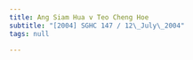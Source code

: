 ```yaml
---
title: Ang Siam Hua v Teo Cheng Hoe
subtitle: "[2004] SGHC 147 / 12\_July\_2004"
tags: null

---
```


